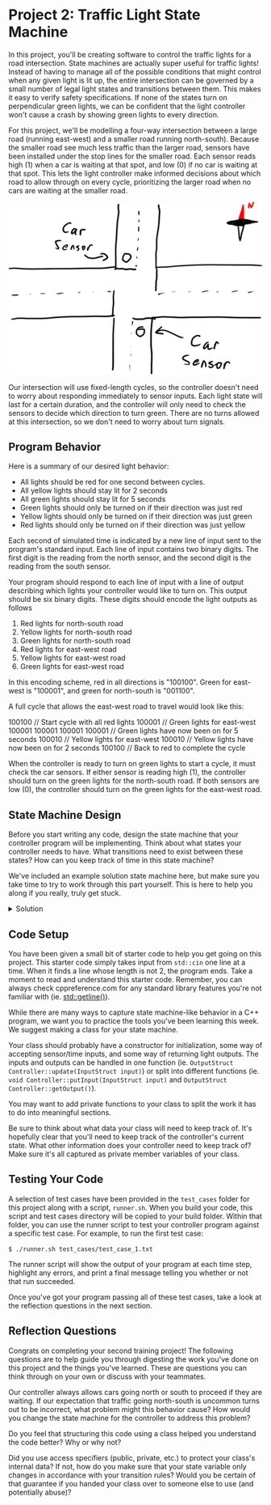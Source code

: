 # Project 2: Traffic Light State Machine

In this project, you'll be creating software to control the traffic lights for a road intersection. State machines are
actually super useful for traffic lights! Instead of having to manage all of the possible conditions that might control
when any given light is lit up, the entire intersection can be governed by a small number of legal light states and
transitions between them. This makes it easy to verify safety specifications. If none of the states turn on
perpendicular green lights, we can be confident that the light controller won't cause a crash by showing green lights
to every direction.

For this project, we'll be modelling a four-way intersection between a large road (running east-west) and a smaller road
running north-south). Because the smaller road see much less traffic than the larger road, sensors have been installed
under the stop lines for the smaller road. Each sensor reads high (1) when a car is waiting at that spot, and low (0)
if no car is waiting at that spot. This lets the light controller make informed decisions about which road to
allow through on every cycle, prioritizing the larger road when no cars are waiting at the smaller road.

![Intersection diagram](intersection_diagram.png)

Our intersection will use fixed-length cycles, so the controller doesn't need to worry about responding immediately to
sensor inputs. Each light state will last for a certain duration, and the controller will only need to check the sensors
to decide which direction to turn green. There are no turns allowed at this intersection, so we don't need to worry
about turn signals.

## Program Behavior

Here is a summary of our desired light behavior:

* All lights should be red for one second between cycles.
* All yellow lights should stay lit for 2 seconds
* All green lights should stay lit for 5 seconds
* Green lights should only be turned on if their direction was just red
* Yellow lights should only be turned on if their direction was just green
* Red lights should only be turned on if their direction was just yellow

Each second of simulated time is indicated by a new line of input sent to the program's standard input. Each line of
input contains two binary digits. The first digit is the reading from the north sensor, and the second digit is the
reading from the south sensor.

Your program should respond to each line of input with a line of output describing which lights your controller would
like to turn on. This output should be six binary digits. These digits should encode the light outputs as follows

1. Red lights for north-south road
2. Yellow lights for north-south road
3. Green lights for north-south road
4. Red lights for east-west road
5. Yellow lights for east-west road
6. Green lights for east-west road

In this encoding scheme, red in all directions is "100100". Green for east-west is "100001", and green for north-south
is "001100".

A full cycle that allows the east-west road to travel would look like this:

100100 // Start cycle with all red lights
100001 // Green lights for east-west
100001
100001
100001
100001  // Green lights have now been on for 5 seconds
100010  // Yellow lights for east-west
100010  // Yellow lights have now been on for 2 seconds
100100  // Back to red to complete the cycle

When the controller is ready to turn on green lights to start a cycle, it must check the car sensors. If either sensor
is reading high (1), the controller should turn on the green lights for the north-south road. If both sensors are low
(0), the controller should turn on the green lights for the east-west road.

## State Machine Design

Before you start writing any code, design the state machine that your controller program will be implementing. Think
about what states your controller needs to have. What transitions need to exist between these states? How can you keep
track of time in this state machine?

We've included an example solution state machine here, but make sure you take time to try to work through this part
yourself. This is here to help you along if you really, truly get stuck.

<details>
<summary>Solution</summary>

![Example state machine](state_machine.png)

</details>

## Code Setup

You have been given a small bit of starter code to help you get going on this project. This starter code simply takes
input from `std::cin` one line at a time. When it finds a line whose length is not 2, the program ends. Take a moment
to read and understand this starter code. Remember, you can always check cppreference.com for any standard library
features you're not familiar with (ie. [std::getline()](https://en.cppreference.com/w/cpp/string/basic_string/getline)).

While there are many ways to capture state machine-like behavior in a C++ program, we want you to practice the tools
you've been learning this week. We suggest making a class for your state machine.

Your class should probably have a constructor for initialization, some way of accepting sensor/time inputs, and some way
of returning light outputs. The inputs and outputs can be handled in one function
(ie. `OutputStruct Controller::update(InputStruct input)`) or split into different functions (ie.
`void Controller::putInput(InputStruct input)` and `OutputStruct Controller::getOutput()`).

You may want to add private functions to your class to split the work it has to do into meaningful sections.

Be sure to think about what data your class will need to keep track of. It's hopefully clear that you'll need to keep
track of the controller's current state. What other information does your controller need to keep track of? Make sure
it's all captured as private member variables of your class.

## Testing Your Code

A selection of test cases have been provided in the `test_cases` folder for this project along with a script,
`runner.sh`. When you build your code, this script and test cases directory will be copied to your build folder. Within
that folder, you can use the runner script to test your controller program against a specific test case. For example, to
run the first test case:

```shell script
$ ./runner.sh test_cases/test_case_1.txt
```

The runner script will show the output of your program at each time step, highlight any errors, and print a final
message telling you whether or not that run succeeded.

Once you've got your program passing all of these test cases, take a look at the reflection questions in the next
section.

## Reflection Questions

Congrats on completing your second training project! The following questions are to help guide you through digesting
the work you've done on this project and the things you've learned. These are questions you can think through on your
own or discuss with your teammates.

Our controller always allows cars going north or south to proceed if they are waiting. If our expectation that traffic
going north-south is uncommon turns out to be incorrect, what problem might this behavior cause? How would you change
the state machine for the controller to address this problem?

Do you feel that structuring this code using a class helped you understand the code better? Why or why not?

Did you use access specifiers (public, private, etc.) to protect your class's internal data? If not, how do you make
sure that your state variable only changes in accordance with your transition rules? Would you be certain of that
guarantee if you handed your class over to someone else to use (and potentially abuse)?
